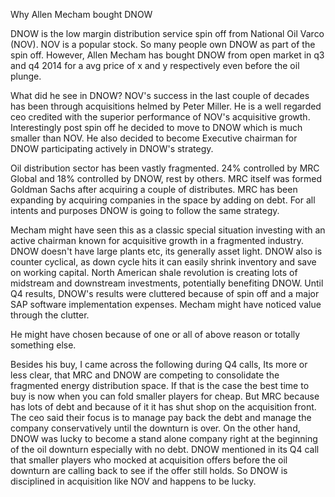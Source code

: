 Why Allen Mecham bought DNOW

DNOW is the low margin distribution service spin off from National Oil Varco (NOV). NOV is a popular stock.
So many people own DNOW as part of the spin off. However, Allen Mecham has bought DNOW from open market in q3 and q4 2014 for a avg price of x and y respectively even before the oil plunge.

What did he see in DNOW?
NOV's success in the last couple of decades has been through acquisitions helmed by Peter Miller. He is a well regarded ceo credited with the superior performance of NOV's acquisitive growth.
Interestingly post spin off he decided to move to DNOW which is much smaller than NOV. He also decided to become Executive chairman for DNOW participating actively in DNOW's strategy.

Oil distribution sector has been vastly fragmented. 24% controlled by MRC Global and 18% controlled by DNOW, rest by others. MRC itself was formed Goldman Sachs after acquiring a couple of distributes.  MRC has been expanding by acquiring companies in the space by adding on debt. For all intents and purposes DNOW is going to follow the same strategy.

Mecham might have seen this as a classic special situation investing with an active chairman known for acquisitive growth in a fragmented industry.
DNOW doesn't have large plants etc, its generally asset light.
DNOW also is counter cyclical, as down cycle hits it can easily shrink inventory and save on working capital.
North American shale revolution is creating lots of midstream and downstream investments, potentially benefiting DNOW.
Until Q4 results, DNOW's results were cluttered because of spin off and a major SAP software implementation expenses. Mecham might have noticed value through the clutter.

He might have chosen because of one or all of above reason or totally something else.

Besides his buy, I came across the following during Q4 calls,
Its more or less clear, that MRC and DNOW are competing to consolidate the fragmented energy distribution space. If that is the case the best time to buy is now when you can fold smaller players for cheap. But MRC because has lots of debt and because of it it has shut shop on the acquisition front. The ceo said their focus is to manage pay back the debt and manage the company conservatively until the downturn is over. On the other hand, DNOW was lucky to become a stand alone company right at the beginning of the oil downturn especially with no debt. DNOW mentioned in its Q4 call that smaller players who mocked at acquisition offers before the oil downturn are calling back to see if the offer still holds.
So DNOW is disciplined in acquisition like NOV and happens to be lucky.







